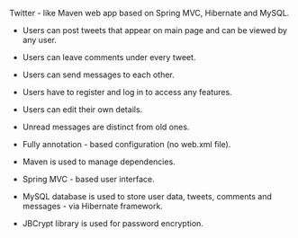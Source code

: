 Twitter - like Maven web app based on Spring MVC, Hibernate and MySQL.

- Users can post tweets that appear on main page and can be viewed by any user.
- Users can leave comments under every tweet.
- Users can send messages to each other.
- Users have to register and log in to access any features.
- Users can edit their own details.
- Unread messages are distinct from old ones.

- Fully annotation - based configuration (no web.xml file).
- Maven is used to manage dependencies.
- Spring MVC - based user interface.
- MySQL database is used to store user data, tweets, comments and messages - via Hibernate framework.
- JBCrypt library is used for password encryption.